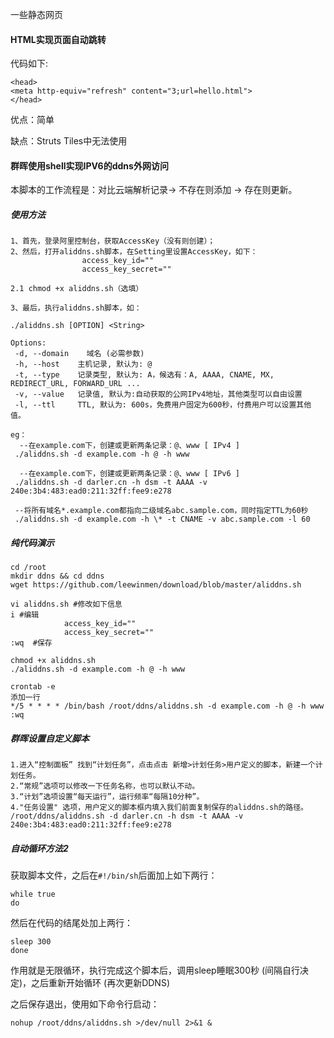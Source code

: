一些静态网页



#### HTML实现页面自动跳转

代码如下:

```
<head> 
<meta http-equiv="refresh" content="3;url=hello.html"> 
</head> 
```


优点：简单

缺点：Struts Tiles中无法使用



#### 群晖使用shell实现IPV6的ddns外网访问



本脚本的工作流程是：对比云端解析记录-> 不存在则添加 -> 存在则更新。

##### 使用方法

```
1、首先，登录阿里控制台，获取AccessKey（没有则创建）；
2、然后，打开aliddns.sh脚本，在Setting里设置AccessKey，如下：
                access_key_id=""
                access_key_secret=""
                
2.1 chmod +x aliddns.sh（选填）

3、最后，执行aliddns.sh脚本，如：

./aliddns.sh [OPTION] <String>
         
Options:
 -d, --domain    域名 (必需参数)
 -h, --host    主机记录, 默认为: @
 -t, --type    记录类型, 默认为: A，候选有：A, AAAA, CNAME, MX, REDIRECT_URL, FORWARD_URL ...
 -v, --value   记录值, 默认为:自动获取的公网IPv4地址，其他类型可以自由设置
 -l, --ttl     TTL, 默认为: 600s，免费用户固定为600秒，付费用户可以设置其他值。
        
eg：
  --在example.com下，创建或更新两条记录：@、www [ IPv4 ]
 ./aliddns.sh -d example.com -h @ -h www
             
  --在example.com下，创建或更新两条记录：@、www [ IPv6 ]
 ./aliddns.sh -d darler.cn -h dsm -t AAAA -v 240e:3b4:483:ead0:211:32ff:fee9:e278
           
 --将所有域名*.example.com都指向二级域名abc.sample.com，同时指定TTL为60秒
 ./aliddns.sh -d example.com -h \* -t CNAME -v abc.sample.com -l 60
```



##### 纯代码演示


```
cd /root
mkdir ddns && cd ddns
wget https://github.com/leewinmen/download/blob/master/aliddns.sh

vi aliddns.sh #修改如下信息
i #编辑
            access_key_id=""
            access_key_secret=""
:wq  #保存

chmod +x aliddns.sh
./aliddns.sh -d example.com -h @ -h www

crontab -e
添加一行
*/5 * * * * /bin/bash /root/ddns/aliddns.sh -d example.com -h @ -h www
:wq
```

 

##### **群晖设置自定义脚本** 

```
1.进入“控制面板” 找到“计划任务”，点击点击 新增>计划任务>用户定义的脚本，新建一个计划任务。 
2.“常规”选项可以修改一下任务名称，也可以默认不动。
3.“计划”选项设置“每天运行”，运行频率“每隔10分种”。
4."任务设置" 选项，用户定义的脚本框内填入我们前面复制保存的aliddns.sh的路径。
/root/ddns/aliddns.sh -d darler.cn -h dsm -t AAAA -v 240e:3b4:483:ead0:211:32ff:fee9:e278
```





##### 自动循环方法2

获取脚本文件，之后在`#!/bin/sh`后面加上如下两行：

```
while true
do
```

然后在代码的结尾处加上两行：

```
sleep 300
done
```

作用就是无限循环，执行完成这个脚本后，调用sleep睡眠300秒 (间隔自行决定)，之后重新开始循环 (再次更新DDNS)

之后保存退出，使用如下命令行启动：

```
nohup /root/ddns/aliddns.sh >/dev/null 2>&1 &
```

